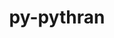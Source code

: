 ---
title: "py-pythran"
layout: cache
categories: [package, develop-2024-12-22]
meta: {"versions": ["0.16.1"], "compilers": ["gcc@=11.4.0", "gcc@=12.3.0", "gcc@=13.2.0", "gcc@=9.4.0", "oneapi@=2024.2.1"], "oss": ["ubuntu20.04", "ubuntu22.04", "ubuntu24.04"], "platforms": ["linux"], "targets": ["aarch64", "neoverse_v2", "ppc64le", "x86_64_v3"], "stacks": ["e4s", "e4s-neoverse-v2", "e4s-oneapi", "e4s-power", "ml-linux-aarch64-cpu", "ml-linux-aarch64-cuda", "ml-linux-x86_64-cpu", "ml-linux-x86_64-cuda", "ml-linux-x86_64-rocm", "root", "tutorial"], "num_specs": 34, "num_specs_by_stack": {"root": 34, "e4s-power": 6, "e4s-neoverse-v2": 2, "e4s": 7, "tutorial": 1, "e4s-oneapi": 4, "ml-linux-aarch64-cuda": 7, "ml-linux-aarch64-cpu": 7, "ml-linux-x86_64-cpu": 7, "ml-linux-x86_64-cuda": 7, "ml-linux-x86_64-rocm": 3}}
spec_details: [{"hash": "5nadntblg2bbg3mkjtgyatyatoj6qabu", "compiler": "gcc@=9.4.0", "versions": ["0.16.1"], "os": "ubuntu20.04", "platform": "linux", "target": "ppc64le", "variants": ["build_system=python_pip"], "stacks": ["root", "e4s-power"], "size": "-", "tarball": "https://binaries.spack.io/develop-2024-12-22/build_cache/linux-ubuntu20.04-ppc64le/gcc-9.4.0/py-pythran-0.16.1/linux-ubuntu20.04-ppc64le-gcc-9.4.0-py-pythran-0.16.1-5nadntblg2bbg3mkjtgyatyatoj6qabu.spack"}, {"hash": "fne5czooujtvedikfirwzm7wdpgv4lkk", "compiler": "gcc@=9.4.0", "versions": ["0.16.1"], "os": "ubuntu20.04", "platform": "linux", "target": "ppc64le", "variants": ["build_system=python_pip"], "stacks": ["root", "e4s-power"], "size": "-", "tarball": "https://binaries.spack.io/develop-2024-12-22/build_cache/linux-ubuntu20.04-ppc64le/gcc-9.4.0/py-pythran-0.16.1/linux-ubuntu20.04-ppc64le-gcc-9.4.0-py-pythran-0.16.1-fne5czooujtvedikfirwzm7wdpgv4lkk.spack"}, {"hash": "5jlcjfevjtdeqa3mwmwfzdie6ede4l7k", "compiler": "gcc@=9.4.0", "versions": ["0.16.1"], "os": "ubuntu20.04", "platform": "linux", "target": "ppc64le", "variants": ["build_system=python_pip"], "stacks": ["root", "e4s-power"], "size": "-", "tarball": "https://binaries.spack.io/develop-2024-12-22/build_cache/linux-ubuntu20.04-ppc64le/gcc-9.4.0/py-pythran-0.16.1/linux-ubuntu20.04-ppc64le-gcc-9.4.0-py-pythran-0.16.1-5jlcjfevjtdeqa3mwmwfzdie6ede4l7k.spack"}, {"hash": "5nt2rzxi4jbevup4rl6lyouiwbiz65ig", "compiler": "gcc@=9.4.0", "versions": ["0.16.1"], "os": "ubuntu20.04", "platform": "linux", "target": "ppc64le", "variants": ["build_system=python_pip"], "stacks": ["root", "e4s-power"], "size": "-", "tarball": "https://binaries.spack.io/develop-2024-12-22/build_cache/linux-ubuntu20.04-ppc64le/gcc-9.4.0/py-pythran-0.16.1/linux-ubuntu20.04-ppc64le-gcc-9.4.0-py-pythran-0.16.1-5nt2rzxi4jbevup4rl6lyouiwbiz65ig.spack"}, {"hash": "jdq5ylgd3ywfe4mj4m2ybhxoacohzxsv", "compiler": "gcc@=9.4.0", "versions": ["0.16.1"], "os": "ubuntu20.04", "platform": "linux", "target": "ppc64le", "variants": ["build_system=python_pip"], "stacks": ["root", "e4s-power"], "size": "-", "tarball": "https://binaries.spack.io/develop-2024-12-22/build_cache/linux-ubuntu20.04-ppc64le/gcc-9.4.0/py-pythran-0.16.1/linux-ubuntu20.04-ppc64le-gcc-9.4.0-py-pythran-0.16.1-jdq5ylgd3ywfe4mj4m2ybhxoacohzxsv.spack"}, {"hash": "jdpg4i37ow7f24ft4zbt7itn2yuxvsrz", "compiler": "gcc@=9.4.0", "versions": ["0.16.1"], "os": "ubuntu20.04", "platform": "linux", "target": "ppc64le", "variants": ["build_system=python_pip"], "stacks": ["root", "e4s-power"], "size": "-", "tarball": "https://binaries.spack.io/develop-2024-12-22/build_cache/linux-ubuntu20.04-ppc64le/gcc-9.4.0/py-pythran-0.16.1/linux-ubuntu20.04-ppc64le-gcc-9.4.0-py-pythran-0.16.1-jdpg4i37ow7f24ft4zbt7itn2yuxvsrz.spack"}, {"hash": "wgq3jevz42lrqqdzboytg7pm724p6o4v", "compiler": "gcc@=11.4.0", "versions": ["0.16.1"], "os": "ubuntu22.04", "platform": "linux", "target": "neoverse_v2", "variants": ["build_system=python_pip"], "stacks": ["root", "e4s-neoverse-v2"], "size": "-", "tarball": "https://binaries.spack.io/develop-2024-12-22/build_cache/linux-ubuntu22.04-neoverse_v2/gcc-11.4.0/py-pythran-0.16.1/linux-ubuntu22.04-neoverse_v2-gcc-11.4.0-py-pythran-0.16.1-wgq3jevz42lrqqdzboytg7pm724p6o4v.spack"}, {"hash": "mb4ttyvgqzm6jlvyi6l7jejcltgyqvhs", "compiler": "gcc@=11.4.0", "versions": ["0.16.1"], "os": "ubuntu22.04", "platform": "linux", "target": "neoverse_v2", "variants": ["build_system=python_pip"], "stacks": ["root", "e4s-neoverse-v2"], "size": "-", "tarball": "https://binaries.spack.io/develop-2024-12-22/build_cache/linux-ubuntu22.04-neoverse_v2/gcc-11.4.0/py-pythran-0.16.1/linux-ubuntu22.04-neoverse_v2-gcc-11.4.0-py-pythran-0.16.1-mb4ttyvgqzm6jlvyi6l7jejcltgyqvhs.spack"}, {"hash": "qououb5rxfpchqgyakvotv4kgaumifk3", "compiler": "gcc@=11.4.0", "versions": ["0.16.1"], "os": "ubuntu22.04", "platform": "linux", "target": "x86_64_v3", "variants": ["build_system=python_pip"], "stacks": ["root", "e4s"], "size": "-", "tarball": "https://binaries.spack.io/develop-2024-12-22/build_cache/linux-ubuntu22.04-x86_64_v3/gcc-11.4.0/py-pythran-0.16.1/linux-ubuntu22.04-x86_64_v3-gcc-11.4.0-py-pythran-0.16.1-qououb5rxfpchqgyakvotv4kgaumifk3.spack"}, {"hash": "q4hjck6nmf32jb5lcc53xpwx42no76og", "compiler": "gcc@=11.4.0", "versions": ["0.16.1"], "os": "ubuntu22.04", "platform": "linux", "target": "x86_64_v3", "variants": ["build_system=python_pip"], "stacks": ["root", "e4s"], "size": "-", "tarball": "https://binaries.spack.io/develop-2024-12-22/build_cache/linux-ubuntu22.04-x86_64_v3/gcc-11.4.0/py-pythran-0.16.1/linux-ubuntu22.04-x86_64_v3-gcc-11.4.0-py-pythran-0.16.1-q4hjck6nmf32jb5lcc53xpwx42no76og.spack"}, {"hash": "5u5kfdbdf2gpesniurgcwjts4kfmysg7", "compiler": "gcc@=11.4.0", "versions": ["0.16.1"], "os": "ubuntu22.04", "platform": "linux", "target": "x86_64_v3", "variants": ["build_system=python_pip"], "stacks": ["root", "e4s"], "size": "-", "tarball": "https://binaries.spack.io/develop-2024-12-22/build_cache/linux-ubuntu22.04-x86_64_v3/gcc-11.4.0/py-pythran-0.16.1/linux-ubuntu22.04-x86_64_v3-gcc-11.4.0-py-pythran-0.16.1-5u5kfdbdf2gpesniurgcwjts4kfmysg7.spack"}, {"hash": "cmj6vxvatnczmnx37bt2h3xov4u3senz", "compiler": "gcc@=11.4.0", "versions": ["0.16.1"], "os": "ubuntu22.04", "platform": "linux", "target": "x86_64_v3", "variants": ["build_system=python_pip"], "stacks": ["root", "e4s"], "size": "-", "tarball": "https://binaries.spack.io/develop-2024-12-22/build_cache/linux-ubuntu22.04-x86_64_v3/gcc-11.4.0/py-pythran-0.16.1/linux-ubuntu22.04-x86_64_v3-gcc-11.4.0-py-pythran-0.16.1-cmj6vxvatnczmnx37bt2h3xov4u3senz.spack"}, {"hash": "j7fioxfcrwlultctxjqntphfnixyrgel", "compiler": "gcc@=11.4.0", "versions": ["0.16.1"], "os": "ubuntu22.04", "platform": "linux", "target": "x86_64_v3", "variants": ["build_system=python_pip"], "stacks": ["root", "e4s"], "size": "-", "tarball": "https://binaries.spack.io/develop-2024-12-22/build_cache/linux-ubuntu22.04-x86_64_v3/gcc-11.4.0/py-pythran-0.16.1/linux-ubuntu22.04-x86_64_v3-gcc-11.4.0-py-pythran-0.16.1-j7fioxfcrwlultctxjqntphfnixyrgel.spack"}, {"hash": "6drmtilfkdzhr3m2nl24wtmlpaocqjjv", "compiler": "gcc@=11.4.0", "versions": ["0.16.1"], "os": "ubuntu22.04", "platform": "linux", "target": "x86_64_v3", "variants": ["build_system=python_pip"], "stacks": ["root", "e4s"], "size": "-", "tarball": "https://binaries.spack.io/develop-2024-12-22/build_cache/linux-ubuntu22.04-x86_64_v3/gcc-11.4.0/py-pythran-0.16.1/linux-ubuntu22.04-x86_64_v3-gcc-11.4.0-py-pythran-0.16.1-6drmtilfkdzhr3m2nl24wtmlpaocqjjv.spack"}, {"hash": "igciymxjb776h2n22jogky5kw4tpuaqb", "compiler": "gcc@=11.4.0", "versions": ["0.16.1"], "os": "ubuntu22.04", "platform": "linux", "target": "x86_64_v3", "variants": ["build_system=python_pip"], "stacks": ["root", "e4s"], "size": "-", "tarball": "https://binaries.spack.io/develop-2024-12-22/build_cache/linux-ubuntu22.04-x86_64_v3/gcc-11.4.0/py-pythran-0.16.1/linux-ubuntu22.04-x86_64_v3-gcc-11.4.0-py-pythran-0.16.1-igciymxjb776h2n22jogky5kw4tpuaqb.spack"}, {"hash": "nmflod74jyofq7vi7ufskeyvqeincmsk", "compiler": "gcc@=12.3.0", "versions": ["0.16.1"], "os": "ubuntu22.04", "platform": "linux", "target": "x86_64_v3", "variants": ["build_system=python_pip"], "stacks": ["root", "tutorial"], "size": "-", "tarball": "https://binaries.spack.io/develop-2024-12-22/build_cache/linux-ubuntu22.04-x86_64_v3/gcc-12.3.0/py-pythran-0.16.1/linux-ubuntu22.04-x86_64_v3-gcc-12.3.0-py-pythran-0.16.1-nmflod74jyofq7vi7ufskeyvqeincmsk.spack"}, {"hash": "77hwyy2gn5o2mg65ryh4k2enwqk3tlem", "compiler": "oneapi@=2024.2.1", "versions": ["0.16.1"], "os": "ubuntu22.04", "platform": "linux", "target": "x86_64_v3", "variants": ["build_system=python_pip"], "stacks": ["root", "e4s-oneapi"], "size": "-", "tarball": "https://binaries.spack.io/develop-2024-12-22/build_cache/linux-ubuntu22.04-x86_64_v3/oneapi-2024.2.1/py-pythran-0.16.1/linux-ubuntu22.04-x86_64_v3-oneapi-2024.2.1-py-pythran-0.16.1-77hwyy2gn5o2mg65ryh4k2enwqk3tlem.spack"}, {"hash": "itqfumnohptwprz2d52iblnbh3koqxtk", "compiler": "oneapi@=2024.2.1", "versions": ["0.16.1"], "os": "ubuntu22.04", "platform": "linux", "target": "x86_64_v3", "variants": ["build_system=python_pip"], "stacks": ["root", "e4s-oneapi"], "size": "-", "tarball": "https://binaries.spack.io/develop-2024-12-22/build_cache/linux-ubuntu22.04-x86_64_v3/oneapi-2024.2.1/py-pythran-0.16.1/linux-ubuntu22.04-x86_64_v3-oneapi-2024.2.1-py-pythran-0.16.1-itqfumnohptwprz2d52iblnbh3koqxtk.spack"}, {"hash": "bmtcpir2nyhlnoxmquyndmdqadsfp3kx", "compiler": "oneapi@=2024.2.1", "versions": ["0.16.1"], "os": "ubuntu22.04", "platform": "linux", "target": "x86_64_v3", "variants": ["build_system=python_pip"], "stacks": ["root", "e4s-oneapi"], "size": "-", "tarball": "https://binaries.spack.io/develop-2024-12-22/build_cache/linux-ubuntu22.04-x86_64_v3/oneapi-2024.2.1/py-pythran-0.16.1/linux-ubuntu22.04-x86_64_v3-oneapi-2024.2.1-py-pythran-0.16.1-bmtcpir2nyhlnoxmquyndmdqadsfp3kx.spack"}, {"hash": "lyktpk5kkssdzk7upcnozvzupkal5mcs", "compiler": "oneapi@=2024.2.1", "versions": ["0.16.1"], "os": "ubuntu22.04", "platform": "linux", "target": "x86_64_v3", "variants": ["build_system=python_pip"], "stacks": ["root", "e4s-oneapi"], "size": "-", "tarball": "https://binaries.spack.io/develop-2024-12-22/build_cache/linux-ubuntu22.04-x86_64_v3/oneapi-2024.2.1/py-pythran-0.16.1/linux-ubuntu22.04-x86_64_v3-oneapi-2024.2.1-py-pythran-0.16.1-lyktpk5kkssdzk7upcnozvzupkal5mcs.spack"}, {"hash": "o4nh4wxnouz3ykhiq2jtt7zurh3xuakx", "compiler": "gcc@=13.2.0", "versions": ["0.16.1"], "os": "ubuntu24.04", "platform": "linux", "target": "aarch64", "variants": ["build_system=python_pip"], "stacks": ["ml-linux-aarch64-cuda", "root", "ml-linux-aarch64-cpu"], "size": "-", "tarball": "https://binaries.spack.io/develop-2024-12-22/build_cache/linux-ubuntu24.04-aarch64/gcc-13.2.0/py-pythran-0.16.1/linux-ubuntu24.04-aarch64-gcc-13.2.0-py-pythran-0.16.1-o4nh4wxnouz3ykhiq2jtt7zurh3xuakx.spack"}, {"hash": "ireclqbct6lopgz3mr7gpr3j6uno3xwh", "compiler": "gcc@=13.2.0", "versions": ["0.16.1"], "os": "ubuntu24.04", "platform": "linux", "target": "aarch64", "variants": ["build_system=python_pip"], "stacks": ["ml-linux-aarch64-cuda", "root", "ml-linux-aarch64-cpu"], "size": "-", "tarball": "https://binaries.spack.io/develop-2024-12-22/build_cache/linux-ubuntu24.04-aarch64/gcc-13.2.0/py-pythran-0.16.1/linux-ubuntu24.04-aarch64-gcc-13.2.0-py-pythran-0.16.1-ireclqbct6lopgz3mr7gpr3j6uno3xwh.spack"}, {"hash": "ggumtsfcy47cjm3jqorbzwog6je5fdqk", "compiler": "gcc@=13.2.0", "versions": ["0.16.1"], "os": "ubuntu24.04", "platform": "linux", "target": "aarch64", "variants": ["build_system=python_pip"], "stacks": ["ml-linux-aarch64-cuda", "root", "ml-linux-aarch64-cpu"], "size": "-", "tarball": "https://binaries.spack.io/develop-2024-12-22/build_cache/linux-ubuntu24.04-aarch64/gcc-13.2.0/py-pythran-0.16.1/linux-ubuntu24.04-aarch64-gcc-13.2.0-py-pythran-0.16.1-ggumtsfcy47cjm3jqorbzwog6je5fdqk.spack"}, {"hash": "dkc6yvkgbvhp5tivveujmf3hqnhqo5vr", "compiler": "gcc@=13.2.0", "versions": ["0.16.1"], "os": "ubuntu24.04", "platform": "linux", "target": "aarch64", "variants": ["build_system=python_pip"], "stacks": ["ml-linux-aarch64-cuda", "root", "ml-linux-aarch64-cpu"], "size": "-", "tarball": "https://binaries.spack.io/develop-2024-12-22/build_cache/linux-ubuntu24.04-aarch64/gcc-13.2.0/py-pythran-0.16.1/linux-ubuntu24.04-aarch64-gcc-13.2.0-py-pythran-0.16.1-dkc6yvkgbvhp5tivveujmf3hqnhqo5vr.spack"}, {"hash": "ojfboqrinj4jrtnpd2sconip2aj26b4h", "compiler": "gcc@=13.2.0", "versions": ["0.16.1"], "os": "ubuntu24.04", "platform": "linux", "target": "aarch64", "variants": ["build_system=python_pip"], "stacks": ["ml-linux-aarch64-cuda", "root", "ml-linux-aarch64-cpu"], "size": "-", "tarball": "https://binaries.spack.io/develop-2024-12-22/build_cache/linux-ubuntu24.04-aarch64/gcc-13.2.0/py-pythran-0.16.1/linux-ubuntu24.04-aarch64-gcc-13.2.0-py-pythran-0.16.1-ojfboqrinj4jrtnpd2sconip2aj26b4h.spack"}, {"hash": "kuvqdaouhlohuoacblt5qdru2l4wsgqy", "compiler": "gcc@=13.2.0", "versions": ["0.16.1"], "os": "ubuntu24.04", "platform": "linux", "target": "aarch64", "variants": ["build_system=python_pip"], "stacks": ["ml-linux-aarch64-cuda", "root", "ml-linux-aarch64-cpu"], "size": "-", "tarball": "https://binaries.spack.io/develop-2024-12-22/build_cache/linux-ubuntu24.04-aarch64/gcc-13.2.0/py-pythran-0.16.1/linux-ubuntu24.04-aarch64-gcc-13.2.0-py-pythran-0.16.1-kuvqdaouhlohuoacblt5qdru2l4wsgqy.spack"}, {"hash": "uakcbfsoi43rryj343w6faxajroynkxk", "compiler": "gcc@=13.2.0", "versions": ["0.16.1"], "os": "ubuntu24.04", "platform": "linux", "target": "aarch64", "variants": ["build_system=python_pip"], "stacks": ["ml-linux-aarch64-cuda", "root", "ml-linux-aarch64-cpu"], "size": "-", "tarball": "https://binaries.spack.io/develop-2024-12-22/build_cache/linux-ubuntu24.04-aarch64/gcc-13.2.0/py-pythran-0.16.1/linux-ubuntu24.04-aarch64-gcc-13.2.0-py-pythran-0.16.1-uakcbfsoi43rryj343w6faxajroynkxk.spack"}, {"hash": "t2v2qwvx6xmivzmjrxhrcwi5pngasnw6", "compiler": "gcc@=13.2.0", "versions": ["0.16.1"], "os": "ubuntu24.04", "platform": "linux", "target": "x86_64_v3", "variants": ["build_system=python_pip"], "stacks": ["root", "ml-linux-x86_64-cpu", "ml-linux-x86_64-cuda"], "size": "-", "tarball": "https://binaries.spack.io/develop-2024-12-22/build_cache/linux-ubuntu24.04-x86_64_v3/gcc-13.2.0/py-pythran-0.16.1/linux-ubuntu24.04-x86_64_v3-gcc-13.2.0-py-pythran-0.16.1-t2v2qwvx6xmivzmjrxhrcwi5pngasnw6.spack"}, {"hash": "ual5r2yhpoavovc3spnmmbvinrm2ftqx", "compiler": "gcc@=13.2.0", "versions": ["0.16.1"], "os": "ubuntu24.04", "platform": "linux", "target": "x86_64_v3", "variants": ["build_system=python_pip"], "stacks": ["root", "ml-linux-x86_64-cpu", "ml-linux-x86_64-cuda"], "size": "-", "tarball": "https://binaries.spack.io/develop-2024-12-22/build_cache/linux-ubuntu24.04-x86_64_v3/gcc-13.2.0/py-pythran-0.16.1/linux-ubuntu24.04-x86_64_v3-gcc-13.2.0-py-pythran-0.16.1-ual5r2yhpoavovc3spnmmbvinrm2ftqx.spack"}, {"hash": "xi5kssamvwyfwej3hgnkgwt7jga3hucs", "compiler": "gcc@=13.2.0", "versions": ["0.16.1"], "os": "ubuntu24.04", "platform": "linux", "target": "x86_64_v3", "variants": ["build_system=python_pip"], "stacks": ["root", "ml-linux-x86_64-cpu", "ml-linux-x86_64-cuda", "ml-linux-x86_64-rocm"], "size": "-", "tarball": "https://binaries.spack.io/develop-2024-12-22/build_cache/linux-ubuntu24.04-x86_64_v3/gcc-13.2.0/py-pythran-0.16.1/linux-ubuntu24.04-x86_64_v3-gcc-13.2.0-py-pythran-0.16.1-xi5kssamvwyfwej3hgnkgwt7jga3hucs.spack"}, {"hash": "u24vrcfpar3mkztwpr4opz6dtqpunmp4", "compiler": "gcc@=13.2.0", "versions": ["0.16.1"], "os": "ubuntu24.04", "platform": "linux", "target": "x86_64_v3", "variants": ["build_system=python_pip"], "stacks": ["root", "ml-linux-x86_64-cpu", "ml-linux-x86_64-cuda"], "size": "-", "tarball": "https://binaries.spack.io/develop-2024-12-22/build_cache/linux-ubuntu24.04-x86_64_v3/gcc-13.2.0/py-pythran-0.16.1/linux-ubuntu24.04-x86_64_v3-gcc-13.2.0-py-pythran-0.16.1-u24vrcfpar3mkztwpr4opz6dtqpunmp4.spack"}, {"hash": "knph2wd5pzft4rnfburb6rtagcayzi6y", "compiler": "gcc@=13.2.0", "versions": ["0.16.1"], "os": "ubuntu24.04", "platform": "linux", "target": "x86_64_v3", "variants": ["build_system=python_pip"], "stacks": ["root", "ml-linux-x86_64-cpu", "ml-linux-x86_64-cuda"], "size": "-", "tarball": "https://binaries.spack.io/develop-2024-12-22/build_cache/linux-ubuntu24.04-x86_64_v3/gcc-13.2.0/py-pythran-0.16.1/linux-ubuntu24.04-x86_64_v3-gcc-13.2.0-py-pythran-0.16.1-knph2wd5pzft4rnfburb6rtagcayzi6y.spack"}, {"hash": "2epfxfeyngxl4vv65ykf6elfz6sw46xs", "compiler": "gcc@=13.2.0", "versions": ["0.16.1"], "os": "ubuntu24.04", "platform": "linux", "target": "x86_64_v3", "variants": ["build_system=python_pip"], "stacks": ["root", "ml-linux-x86_64-cpu", "ml-linux-x86_64-cuda", "ml-linux-x86_64-rocm"], "size": "-", "tarball": "https://binaries.spack.io/develop-2024-12-22/build_cache/linux-ubuntu24.04-x86_64_v3/gcc-13.2.0/py-pythran-0.16.1/linux-ubuntu24.04-x86_64_v3-gcc-13.2.0-py-pythran-0.16.1-2epfxfeyngxl4vv65ykf6elfz6sw46xs.spack"}, {"hash": "md36fffuzl5vdsou7zmj6xrnpcwl6ukd", "compiler": "gcc@=13.2.0", "versions": ["0.16.1"], "os": "ubuntu24.04", "platform": "linux", "target": "x86_64_v3", "variants": ["build_system=python_pip"], "stacks": ["root", "ml-linux-x86_64-cpu", "ml-linux-x86_64-cuda", "ml-linux-x86_64-rocm"], "size": "-", "tarball": "https://binaries.spack.io/develop-2024-12-22/build_cache/linux-ubuntu24.04-x86_64_v3/gcc-13.2.0/py-pythran-0.16.1/linux-ubuntu24.04-x86_64_v3-gcc-13.2.0-py-pythran-0.16.1-md36fffuzl5vdsou7zmj6xrnpcwl6ukd.spack"}]
---